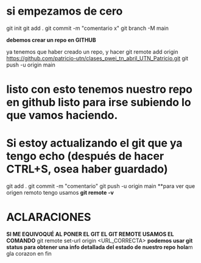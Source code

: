 # si empezamos de cero
git init
git add .
git commit -m "comentario x"
git branch -M main

**debemos crear un repo en GITHUB**

ya tenemos que haber creado un repo, y hacer
git remote add origin https://github.com/patricio-utn/clases_pwei_tn_abril_UTN_Patricio.git
git push -u origin main
# listo con esto tenemos nuestro repo en github listo para irse subiendo lo que vamos haciendo.

# Si estoy actualizando el git que ya tengo echo (después de hacer CTRL+S, osea haber guardado)
git add .
git commit -m "comentario"
git push -u origin main
**para ver que origen remoto tengo usamos **git remote -v**

# ACLARACIONES
**SI ME EQUIVOQUÉ AL PONER EL GIT EL GIT REMOTE USAMOS EL COMANDO**
git remote set-url origin <URL_CORRECTA>
**podemos usar git status para obtener una info detallada del estado de nuestro repo**
**hola**m
gla corazon
en fin
